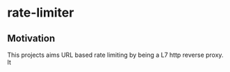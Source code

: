 # rate-limiter

## Motivation

This projects aims URL based rate limiting by being a L7 http reverse proxy.
It   